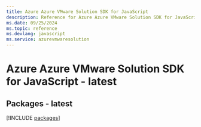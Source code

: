 ```yaml
---
title: Azure Azure VMware Solution SDK for JavaScript
description: Reference for Azure Azure VMware Solution SDK for JavaScript
ms.date: 09/25/2024
ms.topic: reference
ms.devlang: javascript
ms.service: azurevmwaresolution
---
```

# Azure Azure VMware Solution SDK for JavaScript - latest
## Packages - latest
[!INCLUDE [packages](azure-vmware-solution-index.md)]